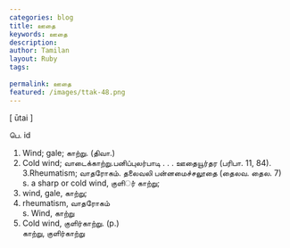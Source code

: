 ```yaml
---
categories: blog
title: ஊதை
keywords: ஊதை
description: 
author: Tamilan
layout: Ruby
tags: 
 
permalink: ஊதை
featured: /images/ttak-48.png
---
```

  
[ ūtai ]  
  
பெ. id  
1. Wind; gale; காற்று. (திவா.)  
2. Cold wind; வாடைக்காற்று.பனிப்புலர்பாடி . . . ஊதையூர்தர (பரிபா. 11, 84). 3.Rheumatism; வாதரோகம். தலைவலி பன்னமைச்சலூதை (தைலவ. தைல. 7)  
s. a sharp or cold wind, குளிர்் காற்று;  
2. wind, gale, காற்று;  
3. rheumatism, வாதரோகம்  
s. Wind, காற்று  
2. Cold wind, குளிர்காற்று. (p.)  
காற்று, குளிர்காற்று